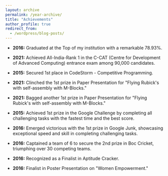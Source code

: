 ```yaml
---
layout: archive
permalink: /year-archive/
title: "Achievements"
author_profile: true
redirect_from:
  - /wordpress/blog-posts/
---
```

<!-- 
{% include base_path %}
{% capture written_year %}'None'{% endcapture %}
{% for post in site.posts %}
  {% capture year %}{{ post.date | date: '%Y' }}{% endcapture %}
  {% if year != written_year %}
    <h2 id="{{ year | slugify }}" class="archive__subtitle">{{ year }}</h2>
    {% capture written_year %}{{ year }}{% endcapture %}
  {% endif %}
  {% include archive-single.html %}
{% endfor %} -->



- **2016:** Graduated at the Top of my institution with a remarkable 78.93%.
  
- **2021:** Achieved All-India-Rank 1 in the C-CAT (Centre for Development of Advanced Computing) entrance exam among 90,000 candidates.

- **2015:** Secured 1st place in CodeStorm - Competitive Programming.

- **2021:** Clinched the 1st prize in Paper Presentation for "Flying Rubick's with self-assembly with M-Blocks."

- **2021:** Bagged another 1st prize in Paper Presentation for "Flying Rubick's with self-assembly with M-Blocks."

- **2015:** Achieved 1st prize in the Google Challenge by completing all challenging tasks with the fastest time and the best score.

- **2016:** Emerged victorious with the 1st prize in Google Junk, showcasing exceptional speed and skill in completing challenging tasks.

- **2016:** Captained a team of 6 to secure the 2nd prize in Boc Cricket, triumphing over 30 competing teams.

- **2016:** Recognized as a Finalist in Aptitude Cracker.

- **2016:** Finalist in Poster Presentation on "Women Empowerment."

